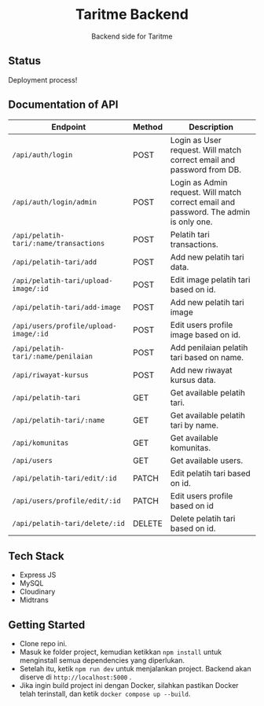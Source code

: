 <div align="center">
  <h1>Taritme Backend</h1>
  <p>Backend side for Taritme</p>
</div>

## Status

Deployment process!

## Documentation of API

| Endpoint                               | Method | Description                                                                           |
| -------------------------------------- | ------ | ------------------------------------------------------------------------------------- |
| `/api/auth/login`                      | POST   | Login as User request. Will match correct email and password from DB.                 |
| `/api/auth/login/admin`                | POST   | Login as Admin request. Will match correct email and password. The admin is only one. |
| `/api/pelatih-tari/:name/transactions` | POST   | Pelatih tari transactions.                                                            |
| `/api/pelatih-tari/add`                | POST   | Add new pelatih tari data.                                                            |
| `/api/pelatih-tari/upload-image/:id`   | POST   | Edit image pelatih tari based on id.                                                  |
| `/api/pelatih-tari/add-image`          | POST   | Add new pelatih tari image                                                            |
| `/api/users/profile/upload-image/:id`  | POST   | Edit users profile image based on id.                                                 |
| `/api/pelatih-tari/:name/penilaian`    | POST   | Add penilaian pelatih tari based on name.                                             |
| `/api/riwayat-kursus`                  | POST   | Add new riwayat kursus data.                                                          |
| `/api/pelatih-tari`                    | GET    | Get available pelatih tari.                                                           |
| `/api/pelatih-tari/:name`              | GET    | Get available pelatih tari by name.                                                   |
| `/api/komunitas`                       | GET    | Get available komunitas.                                                              |
| `/api/users`                           | GET    | Get available users.                                                                  |
| `/api/pelatih-tari/edit/:id`           | PATCH  | Edit pelatih tari based on id.                                                        | 
| `/api/users/profile/edit/:id`          | PATCH  | Edit users profile based on id                                                        | 
| `/api/pelatih-tari/delete/:id`         | DELETE | Delete pelatih tari based on id.                                                      |

## Tech Stack

- Express JS
- MySQL
- Cloudinary
- Midtrans

## Getting Started

- Clone repo ini.
- Masuk ke folder project, kemudian ketikkan `npm install` untuk menginstall semua dependencies yang diperlukan.
- Setelah itu, ketik `npm run dev` untuk menjalankan project. Backend akan diserve di `http://localhost:5000` .
- Jika ingin build project ini dengan Docker, silahkan pastikan Docker telah terinstall, dan ketik `docker compose up --build`.

